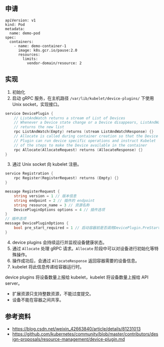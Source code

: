 ## 申请

```
apiVersion: v1
kind: Pod
metadata:
  name: demo-pod
spec:
  containers:
    - name: demo-container-1
      image: k8s.gcr.io/pause:2.0
      resources:
        limits:
          vendor-domain/resource: 2
```

## 实现

1. 初始化
2. 启动 gRPC 服务，在主机路径 `/var/lib/kubelet/device-plugins/` 下使用 Unix socket，实现接口。

```go
service DevicePlugin {
    // ListAndWatch returns a stream of List of Devices
    // Whenever a Device state change or a Device disappears, ListAndWatch
    // returns the new list
    rpc ListAndWatch(Empty) returns (stream ListAndWatchResponse) {}
    // Allocate is called during container creation so that the Device
    // Plugin can run device specific operations and instruct Kubelet
    // of the steps to make the Device available in the container
    rpc Allocate(AllocateRequest) returns (AllocateResponse) {}
}
```

3. 通过 Unix socket 向 kubelet 注册。

```go
service Registration {
	rpc Register(RegisterRequest) returns (Empty) {}
}
```

```go
message RegisterRequest {
    string version = 1 // 版本信息
    string endpoint = 2 // 插件的 endpoint
    string resource_name = 3 // 资源名称
    DevicePluginOptions options = 4 // 插件选项
}
// 插件选项
message DevicePluginOptions {
    bool pre_start_required = 1 // 启动容器前是否调用DevicePlugin.PreStartContainer()
}
```

4. device plugins 会持续运行并监视设备健康状态。
5. 通过 `Allocate` 处理 gRPC 请求。`Allocate` 阶段中可以对设备进行初始化等特殊操作。
6. 操作成功后，会通过 `AllocateResponse` 返回容器需要的设备信息。
7. kubelet 将此信息传递给容器运行时。

device plugins 将设备数量上报给 kubelet，kubelet 将设备数量上报给 API server。

- 扩展资源只支持整数资源，不能过度提交。
- 设备不能在容器之间共享。

## 参考资料

- https://blog.csdn.net/weixin_42663840/article/details/81231013
- https://github.com/kubernetes/community/blob/master/contributors/design-proposals/resource-management/device-plugin.md

